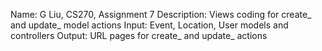 Name:           G Liu, CS270, Assignment 7
Description:    Views coding for create_ and update_ model actions
Input:          Event, Location, User models and controllers
Output:         URL pages for create_ and update_ actions